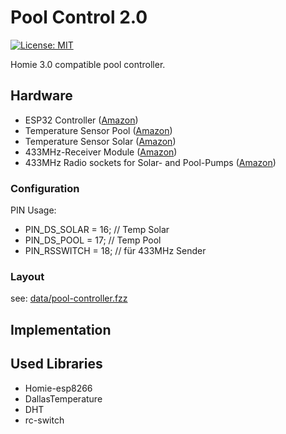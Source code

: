 ﻿# Pool Control 2.0

[![License: MIT](https://img.shields.io/badge/License-MIT-yellow.svg)](https://opensource.org/licenses/MIT)


Homie 3.0 compatible pool controller.

## Hardware

- ESP32 Controller ([Amazon](https://amzn.to/2CVjDCI))
- Temperature Sensor Pool ([Amazon](https://amzn.to/2HJHdrL))
- Temperature Sensor Solar ([Amazon](https://amzn.to/2HJHdrL))
- 433MHz-Receiver Module ([Amazon](https://amzn.to/2HXrbLl))
- 433MHz Radio sockets for Solar- and Pool-Pumps ([Amazon](https://amzn.to/2G3VONo))

### Configuration

PIN Usage:
* PIN_DS_SOLAR = 16; // Temp Solar
* PIN_DS_POOL  = 17; // Temp Pool
* PIN_RSSWITCH = 18; // für 433MHz Sender

### Layout

see: [data/pool-controller.fzz](data/pool-controller.fzz)


## Implementation

## Used Libraries

* Homie-esp8266
* DallasTemperature
* DHT
* rc-switch
